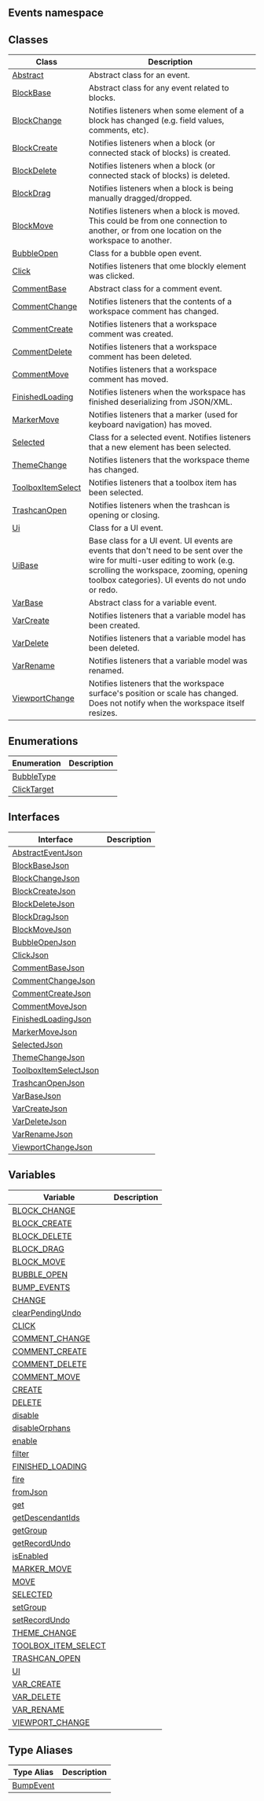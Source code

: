 ## Events namespace

## Classes

| Class                                                                                                                       | Description                                                                                                                                                                                                                 |
| --------------------------------------------------------------------------------------------------------------------------- | --------------------------------------------------------------------------------------------------------------------------------------------------------------------------------------------------------------------------- |
| [Abstract](https://developers.google.com/blockly/reference/js/blockly.events_namespace.abstract_class.md)                   | Abstract class for an event.                                                                                                                                                                                                |
| [BlockBase](https://developers.google.com/blockly/reference/js/blockly.events_namespace.blockbase_class.md)                 | Abstract class for any event related to blocks.                                                                                                                                                                             |
| [BlockChange](https://developers.google.com/blockly/reference/js/blockly.events_namespace.blockchange_class.md)             | Notifies listeners when some element of a block has changed (e.g. field values, comments, etc).                                                                                                                             |
| [BlockCreate](https://developers.google.com/blockly/reference/js/blockly.events_namespace.blockcreate_class.md)             | Notifies listeners when a block (or connected stack of blocks) is created.                                                                                                                                                  |
| [BlockDelete](https://developers.google.com/blockly/reference/js/blockly.events_namespace.blockdelete_class.md)             | Notifies listeners when a block (or connected stack of blocks) is deleted.                                                                                                                                                  |
| [BlockDrag](https://developers.google.com/blockly/reference/js/blockly.events_namespace.blockdrag_class.md)                 | Notifies listeners when a block is being manually dragged/dropped.                                                                                                                                                          |
| [BlockMove](https://developers.google.com/blockly/reference/js/blockly.events_namespace.blockmove_class.md)                 | Notifies listeners when a block is moved. This could be from one connection to another, or from one location on the workspace to another.                                                                                   |
| [BubbleOpen](https://developers.google.com/blockly/reference/js/blockly.events_namespace.bubbleopen_class.md)               | Class for a bubble open event.                                                                                                                                                                                              |
| [Click](https://developers.google.com/blockly/reference/js/blockly.events_namespace.click_class.md)                         | Notifies listeners that ome blockly element was clicked.                                                                                                                                                                    |
| [CommentBase](https://developers.google.com/blockly/reference/js/blockly.events_namespace.commentbase_class.md)             | Abstract class for a comment event.                                                                                                                                                                                         |
| [CommentChange](https://developers.google.com/blockly/reference/js/blockly.events_namespace.commentchange_class.md)         | Notifies listeners that the contents of a workspace comment has changed.                                                                                                                                                    |
| [CommentCreate](https://developers.google.com/blockly/reference/js/blockly.events_namespace.commentcreate_class.md)         | Notifies listeners that a workspace comment was created.                                                                                                                                                                    |
| [CommentDelete](https://developers.google.com/blockly/reference/js/blockly.events_namespace.commentdelete_class.md)         | Notifies listeners that a workspace comment has been deleted.                                                                                                                                                               |
| [CommentMove](https://developers.google.com/blockly/reference/js/blockly.events_namespace.commentmove_class.md)             | Notifies listeners that a workspace comment has moved.                                                                                                                                                                      |
| [FinishedLoading](https://developers.google.com/blockly/reference/js/blockly.events_namespace.finishedloading_class.md)     | Notifies listeners when the workspace has finished deserializing from JSON/XML.                                                                                                                                             |
| [MarkerMove](https://developers.google.com/blockly/reference/js/blockly.events_namespace.markermove_class.md)               | Notifies listeners that a marker (used for keyboard navigation) has moved.                                                                                                                                                  |
| [Selected](https://developers.google.com/blockly/reference/js/blockly.events_namespace.selected_class.md)                   | Class for a selected event. Notifies listeners that a new element has been selected.                                                                                                                                        |
| [ThemeChange](https://developers.google.com/blockly/reference/js/blockly.events_namespace.themechange_class.md)             | Notifies listeners that the workspace theme has changed.                                                                                                                                                                    |
| [ToolboxItemSelect](https://developers.google.com/blockly/reference/js/blockly.events_namespace.toolboxitemselect_class.md) | Notifies listeners that a toolbox item has been selected.                                                                                                                                                                   |
| [TrashcanOpen](https://developers.google.com/blockly/reference/js/blockly.events_namespace.trashcanopen_class.md)           | Notifies listeners when the trashcan is opening or closing.                                                                                                                                                                 |
| [Ui](https://developers.google.com/blockly/reference/js/blockly.events_namespace.ui_class.md)                               | Class for a UI event.                                                                                                                                                                                                       |
| [UiBase](https://developers.google.com/blockly/reference/js/blockly.events_namespace.uibase_class.md)                       | Base class for a UI event. UI events are events that don't need to be sent over the wire for multi-user editing to work (e.g. scrolling the workspace, zooming, opening toolbox categories). UI events do not undo or redo. |
| [VarBase](https://developers.google.com/blockly/reference/js/blockly.events_namespace.varbase_class.md)                     | Abstract class for a variable event.                                                                                                                                                                                        |
| [VarCreate](https://developers.google.com/blockly/reference/js/blockly.events_namespace.varcreate_class.md)                 | Notifies listeners that a variable model has been created.                                                                                                                                                                  |
| [VarDelete](https://developers.google.com/blockly/reference/js/blockly.events_namespace.vardelete_class.md)                 | Notifies listeners that a variable model has been deleted.                                                                                                                                                                  |
| [VarRename](https://developers.google.com/blockly/reference/js/blockly.events_namespace.varrename_class.md)                 | Notifies listeners that a variable model was renamed.                                                                                                                                                                       |
| [ViewportChange](https://developers.google.com/blockly/reference/js/blockly.events_namespace.viewportchange_class.md)       | Notifies listeners that the workspace surface's position or scale has changed.<br/> Does not notify when the workspace itself resizes.                                                                                            |

## Enumerations

| Enumeration                                                                                                    | Description |
| -------------------------------------------------------------------------------------------------------------- | ----------- |
| [BubbleType](https://developers.google.com/blockly/reference/js/blockly.events_namespace.bubbletype_enum.md)   |             |
| [ClickTarget](https://developers.google.com/blockly/reference/js/blockly.events_namespace.clicktarget_enum.md) |             |

## Interfaces

| Interface                                                                                                                               | Description |
| --------------------------------------------------------------------------------------------------------------------------------------- | ----------- |
| [AbstractEventJson](https://developers.google.com/blockly/reference/js/blockly.events_namespace.abstracteventjson_interface.md)         |             |
| [BlockBaseJson](https://developers.google.com/blockly/reference/js/blockly.events_namespace.blockbasejson_interface.md)                 |             |
| [BlockChangeJson](https://developers.google.com/blockly/reference/js/blockly.events_namespace.blockchangejson_interface.md)             |             |
| [BlockCreateJson](https://developers.google.com/blockly/reference/js/blockly.events_namespace.blockcreatejson_interface.md)             |             |
| [BlockDeleteJson](https://developers.google.com/blockly/reference/js/blockly.events_namespace.blockdeletejson_interface.md)             |             |
| [BlockDragJson](https://developers.google.com/blockly/reference/js/blockly.events_namespace.blockdragjson_interface.md)                 |             |
| [BlockMoveJson](https://developers.google.com/blockly/reference/js/blockly.events_namespace.blockmovejson_interface.md)                 |             |
| [BubbleOpenJson](https://developers.google.com/blockly/reference/js/blockly.events_namespace.bubbleopenjson_interface.md)               |             |
| [ClickJson](https://developers.google.com/blockly/reference/js/blockly.events_namespace.clickjson_interface.md)                         |             |
| [CommentBaseJson](https://developers.google.com/blockly/reference/js/blockly.events_namespace.commentbasejson_interface.md)             |             |
| [CommentChangeJson](https://developers.google.com/blockly/reference/js/blockly.events_namespace.commentchangejson_interface.md)         |             |
| [CommentCreateJson](https://developers.google.com/blockly/reference/js/blockly.events_namespace.commentcreatejson_interface.md)         |             |
| [CommentMoveJson](https://developers.google.com/blockly/reference/js/blockly.events_namespace.commentmovejson_interface.md)             |             |
| [FinishedLoadingJson](https://developers.google.com/blockly/reference/js/blockly.events_namespace.finishedloadingjson_interface.md)     |             |
| [MarkerMoveJson](https://developers.google.com/blockly/reference/js/blockly.events_namespace.markermovejson_interface.md)               |             |
| [SelectedJson](https://developers.google.com/blockly/reference/js/blockly.events_namespace.selectedjson_interface.md)                   |             |
| [ThemeChangeJson](https://developers.google.com/blockly/reference/js/blockly.events_namespace.themechangejson_interface.md)             |             |
| [ToolboxItemSelectJson](https://developers.google.com/blockly/reference/js/blockly.events_namespace.toolboxitemselectjson_interface.md) |             |
| [TrashcanOpenJson](https://developers.google.com/blockly/reference/js/blockly.events_namespace.trashcanopenjson_interface.md)           |             |
| [VarBaseJson](https://developers.google.com/blockly/reference/js/blockly.events_namespace.varbasejson_interface.md)                     |             |
| [VarCreateJson](https://developers.google.com/blockly/reference/js/blockly.events_namespace.varcreatejson_interface.md)                 |             |
| [VarDeleteJson](https://developers.google.com/blockly/reference/js/blockly.events_namespace.vardeletejson_interface.md)                 |             |
| [VarRenameJson](https://developers.google.com/blockly/reference/js/blockly.events_namespace.varrenamejson_interface.md)                 |             |
| [ViewportChangeJson](https://developers.google.com/blockly/reference/js/blockly.events_namespace.viewportchangejson_interface.md)       |             |

## Variables

| Variable                                                                                                                           | Description |
| ---------------------------------------------------------------------------------------------------------------------------------- | ----------- |
| [BLOCK_CHANGE](https://developers.google.com/blockly/reference/js/blockly.events_namespace.block_change_variable.md)               |             |
| [BLOCK_CREATE](https://developers.google.com/blockly/reference/js/blockly.events_namespace.block_create_variable.md)               |             |
| [BLOCK_DELETE](https://developers.google.com/blockly/reference/js/blockly.events_namespace.block_delete_variable.md)               |             |
| [BLOCK_DRAG](https://developers.google.com/blockly/reference/js/blockly.events_namespace.block_drag_variable.md)                   |             |
| [BLOCK_MOVE](https://developers.google.com/blockly/reference/js/blockly.events_namespace.block_move_variable.md)                   |             |
| [BUBBLE_OPEN](https://developers.google.com/blockly/reference/js/blockly.events_namespace.bubble_open_variable.md)                 |             |
| [BUMP_EVENTS](https://developers.google.com/blockly/reference/js/blockly.events_namespace.bump_events_variable.md)                 |             |
| [CHANGE](https://developers.google.com/blockly/reference/js/blockly.events_namespace.change_variable.md)                           |             |
| [clearPendingUndo](https://developers.google.com/blockly/reference/js/blockly.events_namespace.clearpendingundo_variable.md)       |             |
| [CLICK](https://developers.google.com/blockly/reference/js/blockly.events_namespace.click_variable.md)                             |             |
| [COMMENT_CHANGE](https://developers.google.com/blockly/reference/js/blockly.events_namespace.comment_change_variable.md)           |             |
| [COMMENT_CREATE](https://developers.google.com/blockly/reference/js/blockly.events_namespace.comment_create_variable.md)           |             |
| [COMMENT_DELETE](https://developers.google.com/blockly/reference/js/blockly.events_namespace.comment_delete_variable.md)           |             |
| [COMMENT_MOVE](https://developers.google.com/blockly/reference/js/blockly.events_namespace.comment_move_variable.md)               |             |
| [CREATE](https://developers.google.com/blockly/reference/js/blockly.events_namespace.create_variable.md)                           |             |
| [DELETE](https://developers.google.com/blockly/reference/js/blockly.events_namespace.delete_variable.md)                           |             |
| [disable](https://developers.google.com/blockly/reference/js/blockly.events_namespace.disable_variable.md)                         |             |
| [disableOrphans](https://developers.google.com/blockly/reference/js/blockly.events_namespace.disableorphans_variable.md)           |             |
| [enable](https://developers.google.com/blockly/reference/js/blockly.events_namespace.enable_variable.md)                           |             |
| [filter](https://developers.google.com/blockly/reference/js/blockly.events_namespace.filter_variable.md)                           |             |
| [FINISHED_LOADING](https://developers.google.com/blockly/reference/js/blockly.events_namespace.finished_loading_variable.md)       |             |
| [fire](https://developers.google.com/blockly/reference/js/blockly.events_namespace.fire_variable.md)                               |             |
| [fromJson](https://developers.google.com/blockly/reference/js/blockly.events_namespace.fromjson_variable.md)                       |             |
| [get](https://developers.google.com/blockly/reference/js/blockly.events_namespace.get_variable.md)                                 |             |
| [getDescendantIds](https://developers.google.com/blockly/reference/js/blockly.events_namespace.getdescendantids_variable.md)       |             |
| [getGroup](https://developers.google.com/blockly/reference/js/blockly.events_namespace.getgroup_variable.md)                       |             |
| [getRecordUndo](https://developers.google.com/blockly/reference/js/blockly.events_namespace.getrecordundo_variable.md)             |             |
| [isEnabled](https://developers.google.com/blockly/reference/js/blockly.events_namespace.isenabled_variable.md)                     |             |
| [MARKER_MOVE](https://developers.google.com/blockly/reference/js/blockly.events_namespace.marker_move_variable.md)                 |             |
| [MOVE](https://developers.google.com/blockly/reference/js/blockly.events_namespace.move_variable.md)                               |             |
| [SELECTED](https://developers.google.com/blockly/reference/js/blockly.events_namespace.selected_variable.md)                       |             |
| [setGroup](https://developers.google.com/blockly/reference/js/blockly.events_namespace.setgroup_variable.md)                       |             |
| [setRecordUndo](https://developers.google.com/blockly/reference/js/blockly.events_namespace.setrecordundo_variable.md)             |             |
| [THEME_CHANGE](https://developers.google.com/blockly/reference/js/blockly.events_namespace.theme_change_variable.md)               |             |
| [TOOLBOX_ITEM_SELECT](https://developers.google.com/blockly/reference/js/blockly.events_namespace.toolbox_item_select_variable.md) |             |
| [TRASHCAN_OPEN](https://developers.google.com/blockly/reference/js/blockly.events_namespace.trashcan_open_variable.md)             |             |
| [UI](https://developers.google.com/blockly/reference/js/blockly.events_namespace.ui_variable.md)                                   |             |
| [VAR_CREATE](https://developers.google.com/blockly/reference/js/blockly.events_namespace.var_create_variable.md)                   |             |
| [VAR_DELETE](https://developers.google.com/blockly/reference/js/blockly.events_namespace.var_delete_variable.md)                   |             |
| [VAR_RENAME](https://developers.google.com/blockly/reference/js/blockly.events_namespace.var_rename_variable.md)                   |             |
| [VIEWPORT_CHANGE](https://developers.google.com/blockly/reference/js/blockly.events_namespace.viewport_change_variable.md)         |             |

## Type Aliases

| Type Alias                                                                                                      | Description |
| --------------------------------------------------------------------------------------------------------------- | ----------- |
| [BumpEvent](https://developers.google.com/blockly/reference/js/blockly.events_namespace.bumpevent_typealias.md) |

